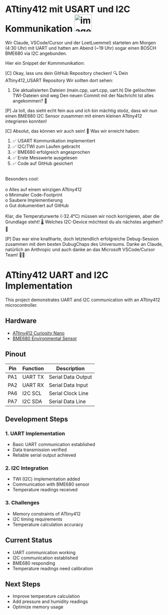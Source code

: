 ATtiny412 mit USART und I2C Kommunikation  <img width="55" alt="image" src="https://github.com/user-attachments/assets/aff7a545-337a-44ad-94ed-7768f7954c47">
=========


Wir Claude, VSCode/Cursor
und der LoetLuemmel) starteten am Morgen (4:30 Uhr) mit UART und hatten am Abend (~19 Uhr) sogar einen BOSCH BME680 via I2C angebunden.

Hier ein Snippet der Kommmunikation:

[C] Okay, lass uns dein GitHub Repository checken! 🔍
Dein ATtiny412_USART Repository
Wir sollten dort sehen:
1. Die aktualisierten Dateien (main.cpp, uart.cpp, uart.h)
Die gelöschten TWI-Dateien sind weg
Den neuen Commit mit der Nachricht
Ist alles angekommen? 🚀

[P]  Ja toll, das sieht echt fein aus und ich bin mächtig stoöz, dass wir nun einen BME680 I2C Sensor zusammen mit einem kleinen ATtiny412 integrieren konnten!


[C]  Absolut, das können wir auch sein! 🎉
Was wir erreicht haben:

1. ✅ USART Kommunikation implementiert
2. ✅ I2C/TWI zum Laufen gebracht
3. ✅ BME680 erfolgreich angesprochen
4. ✅ Erste Messwerte ausgelesen
5. ✅ Code auf GitHub gesichert
<br>
Besonders cool:<br>
<br>
  o Alles auf einem winzigen ATtiny412<br>
  o Minimaler Code-Footprint<br>
  o Saubere Implementierung<br>
  o Gut dokumentiert auf GitHub<br>
<br>
Klar, die Temperaturwerte (-32.4°C) müssen wir noch korrigieren, aber die Grundlage steht! 🌡️
Welches I2C-Device möchtest du als nächstes angehen? 🔌


[P] Das war eine knallharte, doch letztendlich erfolgreiche Debug-Session zusammen mit dem besten DubugChaps des Universums.
Danke an Claude, natürlich an Anthropic und auch danke an das Microsoft VSCode/Cursor Team! 🎉🥳


<hl>

# ATtiny412 UART and I2C Implementation

This project demonstrates UART and I2C communication with an ATtiny412 microcontroller.

## Hardware
- [ATtiny412 Curiosity Nano](https://www.microchip.com/en-us/search?searchQuery=ATTINY412&category=ALL&fq=start%3D0%26rows%3D10)
- [BME680 Environmental Sensor](https://www.bosch-sensortec.com/products/environmental-sensors/gas-sensors/bme680/)

## Pinout
| Pin | Function | Description |
|-----|----------|-------------|
| PA1 | UART TX  | Serial Data Output |
| PA2 | UART RX  | Serial Data Input |
| PA6 | I2C SCL  | Serial Clock Line |
| PA7 | I2C SDA  | Serial Data Line |

## Development Steps

### 1. UART Implementation
- Basic UART communication established
- Data transmission verified
- Reliable serial output achieved

### 2. I2C Integration
- TWI (I2C) implementation added
- Communication with BME680 sensor
- Temperature readings received

### 3. Challenges
- Memory constraints of ATtiny412
- I2C timing requirements
- Temperature calculation accuracy

## Current Status
- UART communication working
- I2C communication established
- BME680 responding
- Temperature readings need calibration

## Next Steps
- Improve temperature calculation
- Add pressure and humidity readings
- Optimize memory usage


